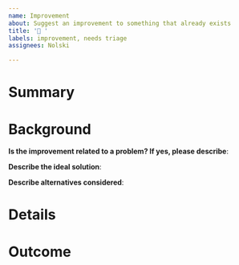 ```yaml
---
name: Improvement
about: Suggest an improvement to something that already exists
title: '💭 '
labels: improvement, needs triage
assignees: Nolski

---
```


# Summary

<!-- One sentence summary of how something could be better. -->


# Background

**Is the improvement related to a problem? If yes, please describe**:
<!-- A clear and concise description of what the problem is. Ex. I'm frustrated when [...] -->


**Describe the ideal solution**:
<!-- A clear and concise description of what you want to happen. -->


**Describe alternatives considered**:
<!-- A clear and concise description of any alternative ideas you've considered. -->


# Details

<!-- Details to understand how this improvement might be completed or carried out. What are next steps? Add any other context or screenshots about the improvement here. -->


# Outcome

<!-- One sentence to describe the impact of completing this work. -->
